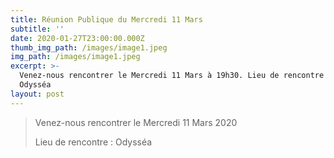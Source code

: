 ```yaml
---
title: Réunion Publique du Mercredi 11 Mars
subtitle: ''
date: 2020-01-27T23:00:00.000Z
thumb_img_path: /images/image1.jpeg
img_path: /images/image1.jpeg
excerpt: >-
  Venez-nous rencontrer le Mercredi 11 Mars à 19h30. Lieu de rencontre : Salle
  Odysséa
layout: post
---
```

> Venez-nous rencontrer le Mercredi 11 Mars 2020
>
> Lieu de rencontre : Odysséa
